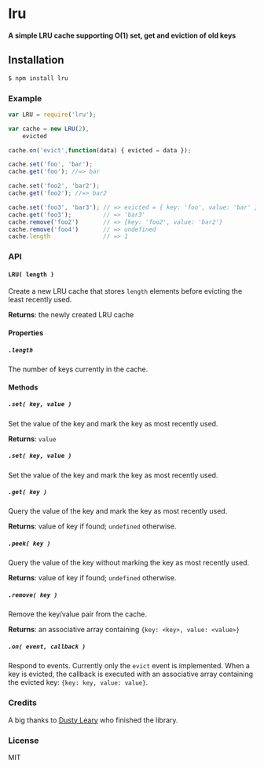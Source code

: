 # lru

**A simple LRU cache supporting O(1) set, get and eviction of old keys**

## Installation

```bash
$ npm install lru
```

### Example

```javascript
var LRU = require('lru');

var cache = new LRU(2),
    evicted

cache.on('evict',function(data) { evicted = data });

cache.set('foo', 'bar');
cache.get('foo'); //=> bar

cache.set('foo2', 'bar2');
cache.get('foo2'); //=> bar2

cache.set('foo3', 'bar3'); // => evicted = { key: 'foo', value: 'bar' }
cache.get('foo3');         // => 'bar3'
cache.remove('foo2')       // => {key: 'foo2', value: 'bar2'}
cache.remove('foo4')       // => undefined
cache.length               // => 1
```

### API

#### `LRU( length )`
Create a new LRU cache that stores `length` elements before evicting the least recently used.

**Returns**: the newly created LRU cache


#### Properties
##### `.length`
The number of keys currently in the cache.

#### Methods

##### `.set( key, value )`
Set the value of the key and mark the key as most recently used.

**Returns**: `value`

##### `.set( key, value )`
Set the value of the key and mark the key as most recently used.

##### `.get( key )`
Query the value of the key and mark the key as most recently used.

**Returns**: value of key if found; `undefined` otherwise.

##### `.peek( key )`
Query the value of the key without marking the key as most recently used.

**Returns**: value of key if found; `undefined` otherwise.

##### `.remove( key )`
Remove the key/value pair from the cache.

**Returns**: an associative array containing `{key: <key>, value: <value>}`

##### `.on( event, callback )`
Respond to events. Currently only the `evict` event is implemented. When a key is evicted, the callback is executed with an associative array containing the evicted key: `{key: key, value: value}`.


### Credits

A big thanks to [Dusty Leary](https://github.com/dustyleary) who
finished the library.

### License

MIT
